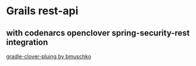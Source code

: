 # Grails rest-api 
## with codenarcs openclover spring-security-rest integration

[gradle-clover-pluing by bmuschko][1]

[1]: https://github.com/bmuschko/gradle-clover-plugin
